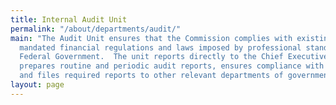 ```yaml
---
title: Internal Audit Unit
permalink: "/about/departments/audit/"
main: "The Audit Unit ensures that the Commission complies with existing and emerging
  mandated financial regulations and laws imposed by professional standards and the
  Federal Government.  The unit reports directly to the Chief Executive Officer and
  prepares routine and periodic audit reports, ensures compliance with processes,
  and files required reports to other relevant departments of government.  \n "
layout: page
---
```


